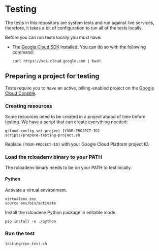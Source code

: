 # Testing

The tests in this repository are system tests and run against live services,
therefore, it takes a bit of configuration to run all of the tests locally.

Before you can run tests locally you must have:

* The [Google Cloud SDK](https://cloud.google.com/sdk/) installed. You
  can do so with the following command:

      curl https://sdk.cloud.google.com | bash

## Preparing a project for testing

Tests require you to have an active, billing-enabled project on the
[Google Cloud Console](https://console.cloud.google.com).

### Creating resources

Some resources need to be created in a project ahead of time before testing. We
have a script that can create everything needed:

    gcloud config set project [YOUR-PROJECT-ID]
    scripts/prepare-testing-project.sh

Replace `[YOUR-PROJECT-ID]` with your Google Cloud Platform project ID.

### Load the rcloadenv binary to your PATH

The rcloadenv binary needs to be on your PATH to test locally.

#### Python

Activate a virtual environment.

    virtualenv env
    source env/bin/activate

Install the rcloadenv Python package in editable mode.

    pip install -e ./python

### Run the test

    testing/run-test.sh

